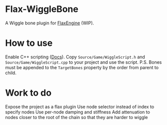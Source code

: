 # Flax-WiggleBone
A Wiggle bone plugin for [FlaxEngine](https://github.com/FlaxEngine/FlaxEngine) (WIP). 

# How to use
Enable C++ scripting ([Docs](https://docs.flaxengine.com/manual/scripting/cpp/index.html)). 
Copy `Source/Game/WiggleScript.h` and `Source/Game/WiggleScript.cpp` to your project and use the script. 
P.S. Bones must be appended to the `TargetBones` property by the order from parent to child. 

# Work to do
Expose the project as a flax plugin
Use node selector instead of index to specify nodes
Use per-node damping and stiffness
Add attenuation to nodes closer to the root of the chain so that they are harder to wiggle
